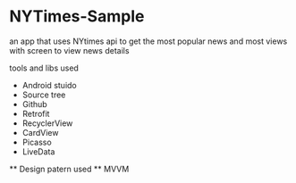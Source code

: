 # NYTimes-Sample


an app that uses NYtimes api to get the most popular news and most views with screen to view news details 

tools and libs used
- Android stuido 
- Source tree
- Github
- Retrofit
- RecyclerView
- CardView
- Picasso
- LiveData

** Design patern used **
MVVM 
